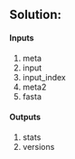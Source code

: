 ## Solution:

#### Inputs
1. meta
2. input
3. input_index
4. meta2
5. fasta

#### Outputs
1. stats
2. versions
